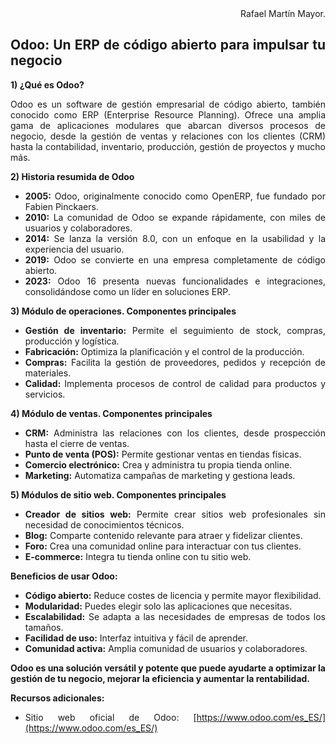 <div align="justify">

<div align="right">
Rafael Martín Mayor.
</div>

## **Odoo: Un ERP de código abierto para impulsar tu negocio**

**1) ¿Qué es Odoo?**

Odoo es un software de gestión empresarial de código abierto, también conocido como ERP (Enterprise Resource Planning). Ofrece una amplia gama de aplicaciones modulares que abarcan diversos procesos de negocio, desde la gestión de ventas y relaciones con los clientes (CRM) hasta la contabilidad, inventario, producción, gestión de proyectos y mucho más.

**2) Historia resumida de Odoo**

* **2005:** Odoo, originalmente conocido como OpenERP, fue fundado por Fabien Pinckaers.
* **2010:** La comunidad de Odoo se expande rápidamente, con miles de usuarios y colaboradores.
* **2014:** Se lanza la versión 8.0, con un enfoque en la usabilidad y la experiencia del usuario.
* **2019:** Odoo se convierte en una empresa completamente de código abierto.
* **2023:** Odoo 16 presenta nuevas funcionalidades e integraciones, consolidándose como un líder en soluciones ERP.

**3) Módulo de operaciones. Componentes principales**

* **Gestión de inventario:** Permite el seguimiento de stock, compras, producción y logística.
* **Fabricación:** Optimiza la planificación y el control de la producción.
* **Compras:** Facilita la gestión de proveedores, pedidos y recepción de materiales.
* **Calidad:** Implementa procesos de control de calidad para productos y servicios.

**4) Módulo de ventas. Componentes principales**

* **CRM:** Administra las relaciones con los clientes, desde prospección hasta el cierre de ventas.
* **Punto de venta (POS):** Permite gestionar ventas en tiendas físicas.
* **Comercio electrónico:** Crea y administra tu propia tienda online.
* **Marketing:** Automatiza campañas de marketing y gestiona leads.

**5) Módulos de sitio web. Componentes principales**

* **Creador de sitios web:** Permite crear sitios web profesionales sin necesidad de conocimientos técnicos.
* **Blog:** Comparte contenido relevante para atraer y fidelizar clientes.
* **Foro:** Crea una comunidad online para interactuar con tus clientes.
* **E-commerce:** Integra tu tienda online con tu sitio web.

**Beneficios de usar Odoo:**

* **Código abierto:** Reduce costes de licencia y permite mayor flexibilidad.
* **Modularidad:** Puedes elegir solo las aplicaciones que necesitas.
* **Escalabilidad:** Se adapta a las necesidades de empresas de todos los tamaños.
* **Facilidad de uso:** Interfaz intuitiva y fácil de aprender.
* **Comunidad activa:** Amplia comunidad de usuarios y colaboradores.

**Odoo es una solución versátil y potente que puede ayudarte a optimizar la gestión de tu negocio, mejorar la eficiencia y aumentar la rentabilidad.**

**Recursos adicionales:**

* Sitio web oficial de Odoo: [https://www.odoo.com/es_ES/](https://www.odoo.com/es_ES/)

</div>